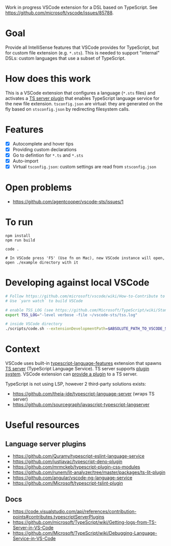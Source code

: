 Work in progress VSCode extension for a DSL based on TypeScript. See https://github.com/microsoft/vscode/issues/85788.

# Goal

Provide all IntelliSense features that VSCode provides for TypeScript, but for custom file extension (e.g. `*.sts`). This is needed to support "internal" DSLs: custom languages that use a subset of TypeScript.

# How does this work

This is a VSCode extension that configures a language (`*.sts` files) and activates a [TS server plugin](https://github.com/microsoft/TypeScript/wiki/Writing-a-Language-Service-Plugin) that enables TypeScript language service for the new file extension. `tsconfig.json` are virtual: they are generated on the fly based on `stsconfig.json` by redirecting filesystem calls.

# Features

- [x] Autocomplete and hover tips
- [x] Providing custom declarations
- [x] Go to defintion for `*.ts` and `*.sts`
- [x] Auto-import
- [x] Virtual `tsconfig.json`: custom settings are read from `stsconfig.json`

# Open problems

- https://github.com/agentcooper/vscode-sts/issues/1

# To run

```
npm install
npm run build

code .

# In VSCode press 'F5' (Use fn on Mac), new VSCode instance will open, open ./example directory with it
```

# Developing against local VSCode

```bash
# Follow https://github.com/microsoft/vscode/wiki/How-to-Contribute to build local VSCode
# Use `yarn watch` to build VSCode

# enable TSS_LOG (see https://github.com/Microsoft/TypeScript/wiki/Standalone-Server-%28tsserver%29#logging)
export TSS_LOG="-level verbose -file ~/vscode-sts/tss.log"

# inside VSCode directory
./scripts/code.sh --extensionDevelopmentPath=$ABSOLUTE_PATH_TO_VSCODE_STS_DIRECTORY ~/vscode-sts/example
```

# Context

VSCode uses built-in [typescript-language-features](https://github.com/microsoft/vscode/tree/master/extensions/typescript-language-features) extension that spawns [TS server](https://github.com/microsoft/TypeScript/tree/master/src/server) (TypeScript Language Service). TS server supports [plugin system](https://github.com/microsoft/TypeScript/wiki/Writing-a-Language-Service-Plugin). VSCode extension can [provide a plugin](https://code.visualstudio.com/api/references/contribution-points#contributes.typescriptServerPlugins) to a TS server.

TypeScript is not using LSP, however 2 third-party solutions exists:

- https://github.com/theia-ide/typescript-language-server (wraps TS server)
- https://github.com/sourcegraph/javascript-typescript-langserver

# Useful resources

## Language server plugins

- https://github.com/Quramy/typescript-eslint-language-service
- https://github.com/justjavac/typescript-deno-plugin
- https://github.com/mrmckeb/typescript-plugin-css-modules
- https://github.com/runem/lit-analyzer/tree/master/packages/ts-lit-plugin
- https://github.com/angular/vscode-ng-language-service
- https://github.com/Microsoft/typescript-tslint-plugin

## Docs

- https://code.visualstudio.com/api/references/contribution-points#contributes.typescriptServerPlugins
- https://github.com/microsoft/TypeScript/wiki/Getting-logs-from-TS-Server-in-VS-Code
- https://github.com/Microsoft/TypeScript/wiki/Debugging-Language-Service-in-VS-Code
